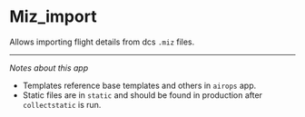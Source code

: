 # Miz_import
 Allows importing flight details from dcs `.miz` files.
    
---  
*Notes about this app*

- Templates reference base templates and others in `airops` app.
- Static files are in `static` and should be found in production after `collectstatic` is run.
